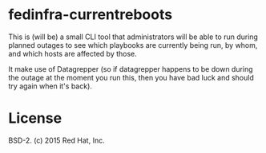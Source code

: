 # fedinfra-currentreboots

This is (will be) a small CLI tool that administrators will be able to run
during planned outages to see which playbooks are currently being run, by whom,
and which hosts are affected by those.

It make use of Datagrepper (so if datagrepper happens to be down during the
outage at the moment you run this, then you have bad luck and should try again
when it's back).

# License

BSD-2. (c) 2015 Red Hat, Inc.
